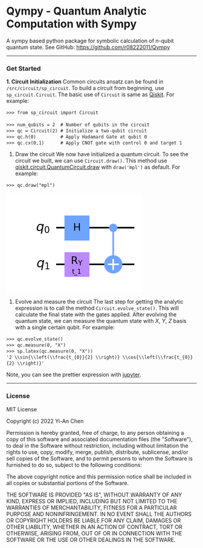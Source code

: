 # Qympy - Quantum Analytic Computation with Sympy
A sympy based python package for symbolic calculation of $n$-qubit quantum state.
See GitHub: https://github.com/r08222011/Qympy

---

### Get Started

**1. Circuit Initialization**
Common circuits ansatz can be found in `/src/circuit/sp_circuit`. To build a circuit from beginning, use `sp_circuit.Circuit`. The basic use of `Circuit` is same as [Qiskit](https://qiskit.org). For example:
```python3
>>> from sp_circuit import Circuit

>>> num_qubits = 2  # Number of qubits in the circuit
>>> qc = Circuit(2) # Initialize a two-qubit circuit
>>> qc.h(0)         # Apply Hadamard Gate at qubit 0
>>> qc.cx(0,1)      # Apply CNOT gate with control 0 and target 1
```

1. Draw the circuit
We now have initialized a quantum circuit. To see the circuit we built, we can use `Circuit.draw()`. This method use [qiskit.circuit.QuantumCircuit.draw](https://qiskit.org/documentation/stubs/qiskit.circuit.QuantumCircuit.draw.html) with `draw('mpl')` as default. For example:
```python3
>>> qc.draw("mpl")
```
![plot](./example/example_readme.png)

1. Evolve and measure the circuit
The last step for getting the analytic expression is to call the method `Circuit.evolve_state()`. This will calculate the final state with the gates applied. After evolving the quantum state, we can measure the quantum state with *X*, *Y*, *Z* basis with a single certain qubit. For example:
```python3
>>> qc.evolve_state()
>>> qc.measure(0, "X")
>>> sp.latex(qc.measure(0, "X"))
'2 \\sin{\\left(\\frac{t_{0}}{2} \\right)} \\cos{\\left(\\frac{t_{0}}{2} \\right)}'
```
Note, you can see the prettier expression with [jupyter](https://jupyter.org).

---

### License

MIT License

Copyright (c) 2022 Yi-An Chen

Permission is hereby granted, free of charge, to any person obtaining a copy
of this software and associated documentation files (the "Software"), to deal
in the Software without restriction, including without limitation the rights
to use, copy, modify, merge, publish, distribute, sublicense, and/or sell
copies of the Software, and to permit persons to whom the Software is
furnished to do so, subject to the following conditions:

The above copyright notice and this permission notice shall be included in all
copies or substantial portions of the Software.

THE SOFTWARE IS PROVIDED "AS IS", WITHOUT WARRANTY OF ANY KIND, EXPRESS OR
IMPLIED, INCLUDING BUT NOT LIMITED TO THE WARRANTIES OF MERCHANTABILITY,
FITNESS FOR A PARTICULAR PURPOSE AND NONINFRINGEMENT. IN NO EVENT SHALL THE
AUTHORS OR COPYRIGHT HOLDERS BE LIABLE FOR ANY CLAIM, DAMAGES OR OTHER
LIABILITY, WHETHER IN AN ACTION OF CONTRACT, TORT OR OTHERWISE, ARISING FROM,
OUT OF OR IN CONNECTION WITH THE SOFTWARE OR THE USE OR OTHER DEALINGS IN THE
SOFTWARE.